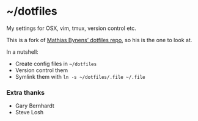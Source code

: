 # ~/dotfiles

My settings for OSX, vim, tmux, version control etc.

This is a fork of [Mathias Bynens’ dotfiles repo](https://github.com/mathiasbynens/dotfiles), so his is the one to look at.

In a nutshell:
- Create config files in `~/dotfiles`
- Version control them
- Symlink them with `ln -s ~/dotfiles/.file ~/.file`

### Extra thanks
- Gary Bernhardt
- Steve Losh
